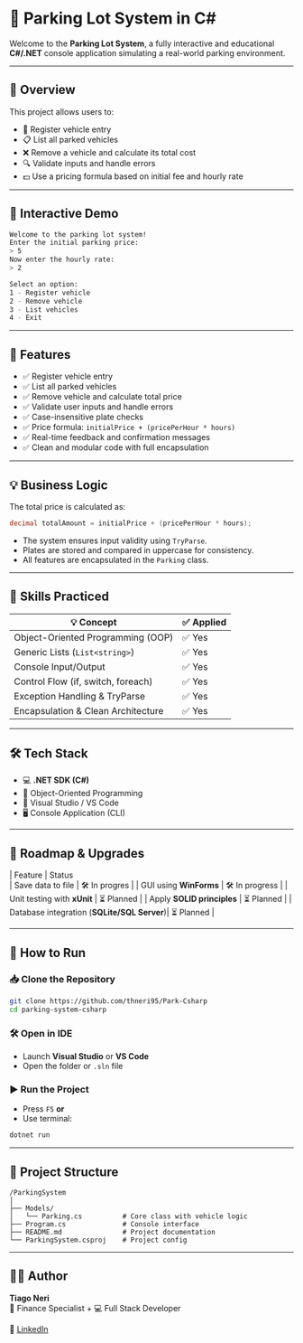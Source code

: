 # 🚗 Parking Lot System in C#

Welcome to the **Parking Lot System**, a fully interactive and educational **C#/.NET** console application simulating a real-world parking environment.

---

## 🎯 Overview

This project allows users to:

- 🚙 Register vehicle entry
- 📋 List all parked vehicles
- ❌ Remove a vehicle and calculate its total cost
- 🔍 Validate inputs and handle errors
- 💵 Use a pricing formula based on initial fee and hourly rate

---

## 📸 Interactive Demo

```bash
Welcome to the parking lot system!
Enter the initial parking price:
> 5
Now enter the hourly rate:
> 2

Select an option:
1 - Register vehicle
2 - Remove vehicle
3 - List vehicles
4 - Exit
```

---

## 📌 Features

- ✅ Register vehicle entry  
- ✅ List all parked vehicles  
- ✅ Remove vehicle and calculate total price  
- ✅ Validate user inputs and handle errors  
- ✅ Case-insensitive plate checks  
- ✅ Price formula: `initialPrice + (pricePerHour * hours)`  
- ✅ Real-time feedback and confirmation messages  
- ✅ Clean and modular code with full encapsulation  

---

## 💡 Business Logic

The total price is calculated as:

```csharp
decimal totalAmount = initialPrice + (pricePerHour * hours);
```

- The system ensures input validity using `TryParse`.
- Plates are stored and compared in uppercase for consistency.
- All features are encapsulated in the `Parking` class.

---

## 🧠 Skills Practiced

| 💡 Concept                           | ✅ Applied |
|-------------------------------------|-----------|
| Object-Oriented Programming (OOP)   | ✅ Yes     |
| Generic Lists (`List<string>`)      | ✅ Yes     |
| Console Input/Output                | ✅ Yes     |
| Control Flow (if, switch, foreach)  | ✅ Yes     |
| Exception Handling & TryParse       | ✅ Yes     |
| Encapsulation & Clean Architecture  | ✅ Yes     |

---

## 🛠️ Tech Stack

- 💻 **.NET SDK (C#)**  
- 🧱 Object-Oriented Programming  
- 🧪 Visual Studio / VS Code  
- 🖥️ Console Application (CLI)  

---

## 🚀 Roadmap & Upgrades

| Feature                                     | Status         
| Save data to file                           | 🛠️ In progres  |
| GUI using **WinForms**                      | 🛠️ In progress |
| Unit testing with **xUnit**                 | ⏳ Planned     |
| Apply **SOLID principles**                  | ⏳ Planned     |
| Database integration (**SQLite/SQL Server**)| ⏳ Planned     |

---

## 🧭 How to Run

### 📥 Clone the Repository

```bash
git clone https://github.com/thneri95/Park-Csharp
cd parking-system-csharp
```

### 🛠️ Open in IDE

- Launch **Visual Studio** or **VS Code**
- Open the folder or `.sln` file

### ▶️ Run the Project

- Press `F5` **or**
- Use terminal:

```bash
dotnet run
```

---

## 📂 Project Structure

```
/ParkingSystem
│
├── Models/
│   └── Parking.cs          # Core class with vehicle logic
├── Program.cs              # Console interface
├── README.md               # Project documentation
└── ParkingSystem.csproj    # Project config
```

---

## 🙋‍♂️ Author

**Tiago Neri**  
💼 Finance Specialist +
💻 Full Stack Developer  

🔗 [LinkedIn](https://www.linkedin.com/in/tiago-neri-cfa-if-50935814b/)  


